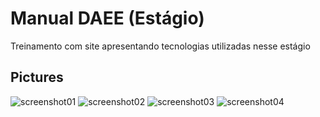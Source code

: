 # Manual DAEE (Estágio)
Treinamento com site apresentando tecnologias utilizadas nesse estágio
## Pictures
![screenshot01](https://github.com/RianCarlos99/Manual_DAEE/Screenshots/aspNet.png)
![screenshot02](https://github.com/RianCarlos99/Manual_DAEE/Screenshots/EntityFrameWork.png)
![screenshot03](https://github.com/RianCarlos99/Manual_DAEE/Screenshots/MVC.png)
![screenshot04](https://github.com/RianCarlos99/Manual_DAEE/Screenshots/Jquery.png)
